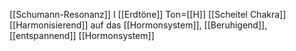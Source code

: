 [[Schumann-Resonanz]] I
[[Erdtöne]]
Ton=[[H]]
[[Scheitel Chakra]]
[[Harmonisierend]] auf das [[Hormonsystem]], [[Beruhigend]], [[entspannend]]
[[Hormonsystem]]